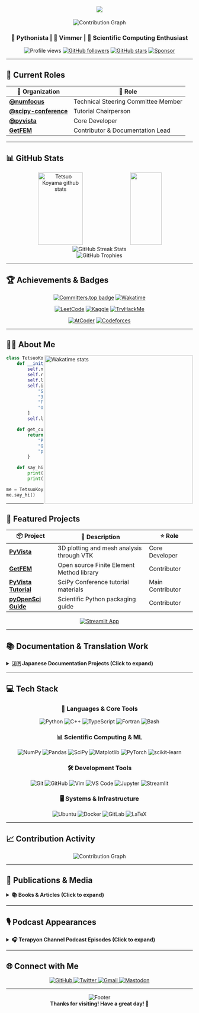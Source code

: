 <h1 align="center">
  <img src="https://readme-typing-svg.herokuapp.com/?font=Righteous&size=35&center=true&vCenter=true&width=500&height=70&duration=4000&lines=Hello+There!+👋;+I'm+Tetsuo+Koyama!;+Welcome+to+my+GitHub!;&color=F77B00">
</h1>

<div align="center">
  <img src="https://kusa-image.deno.dev/?user=tkoyama010" alt="Contribution Graph">
</div>

<h3 align="center">🐍 Pythonista | 📝 Vimmer | 🔬 Scientific Computing Enthusiast</h3>

<p align="center">
  <img src="https://komarev.com/ghpvc/?username=tkoyama010&color=blueviolet&style=flat-square" alt="Profile views">
  <a href="https://github.com/tkoyama010"><img src="https://img.shields.io/github/followers/tkoyama010?label=Followers&style=flat-square&color=blue" alt="GitHub followers"></a>
  <a href="https://github.com/tkoyama010/tkoyama010"><img src="https://img.shields.io/github/stars/tkoyama010/tkoyama010?style=flat-square&color=yellow" alt="GitHub stars"></a>
  <a href="https://github.com/sponsors/tkoyama010"><img src="https://img.shields.io/badge/Sponsor-💗-red?style=flat-square" alt="Sponsor"></a>
</p>

---

## 🎯 Current Roles

<div align="center">

| 🏢 Organization                                              | 👤 Role                             |
| ------------------------------------------------------------ | ----------------------------------- |
| **[@numfocus](https://github.com/numfocus)**                 | Technical Steering Committee Member |
| **[@scipy-conference](https://github.com/scipy-conference)** | Tutorial Chairperson                |
| **[@pyvista](https://github.com/pyvista)**                   | Core Developer                      |
| **[GetFEM](https://github.com/getfem-doc/getfem)**           | Contributor & Documentation Lead    |

</div>

---

## 📊 GitHub Stats

<div align="center">
  <img width="49%" height="195px" src="https://github-readme-stats.vercel.app/api?username=tkoyama010&show_icons=true&count_private=true&hide_border=true&title_color=F77B00&icon_color=F77B00&text_color=c9d1d9&bg_color=0d1117" alt="Tetsuo Koyama github stats" />
  <img width="41%" height="195px" src="https://github-readme-stats.vercel.app/api/top-langs/?username=tkoyama010&layout=compact&hide_border=true&title_color=F77B00&text_color=c9d1d9&bg_color=0d1117" />
</div>

<div align="center">
  <img src="https://github-readme-streak-stats.herokuapp.com/?user=tkoyama010&theme=dark&hide_border=true&stroke=F77B00&ring=F77B00&fire=F77B00&currStreakLabel=F77B00" alt="GitHub Streak Stats">
</div>

<div align="center">
  <img src="https://github-profile-trophy.vercel.app/?username=tkoyama010&theme=discord&no-frame=true&no-bg=true&column=7" alt="GitHub Trophies">
</div>

---

## 🏆 Achievements & Badges

<p align="center">
  <a href="https://user-badge.committers.top/japan_public/tkoyama010"><img src="https://user-badge.committers.top/japan_public/tkoyama010.svg" alt="Committers.top badge"></a>
  <a href="https://wakatime.com/@018c8661-c45f-4525-b855-c752f6c2370c"><img src="https://wakatime.com/badge/user/018c8661-c45f-4525-b855-c752f6c2370c.svg" alt="Wakatime"></a>
</p>

<p align="center">
  <a href="https://leetcode.com/tkoyama010/"><img src="https://img.shields.io/badge/dynamic/json?style=for-the-badge&labelColor=black&color=%23ffa116&label=LeetCode&query=solvedOverTotal&url=https%3A%2F%2Fleetcode-badge.vercel.app%2Fapi%2Fusers%2Ftkoyama010&logo=leetcode&logoColor=yellow" alt="LeetCode"></a>
  <a href="https://www.kaggle.com/tkoyama010"><img src="https://img.shields.io/badge/Kaggle-tkoyama010-20BEFF?logo=kaggle&logoColor=white&style=for-the-badge" alt="Kaggle"></a>
  <a href="https://tryhackme.com/r/p/tkoyama010"><img src="https://img.shields.io/badge/TryHackMe-tkoyama010-212C42?logo=tryhackme&logoColor=white&style=for-the-badge" alt="TryHackMe"></a>
</p>

<p align="center">
  <a href="https://atcoder.jp/users/tkoyama010"><img src="https://img.shields.io/endpoint?style=for-the-badge&url=https%3A%2F%2Fatcoder-badges.now.sh%2Fapi%2Fatcoder%2Fjson%2Ftkoyama010" alt="AtCoder"></a>
  <a href="https://codeforces.com/profile/tkoyama010"><img src="https://img.shields.io/endpoint?style=for-the-badge&url=https%3A%2F%2Fatcoder-badges.now.sh%2Fapi%2Fcodeforces%2Fjson%2Ftkoyama010" alt="Codeforces"></a>
</p>

---

## 👨‍💻 About Me

<img align="right" width="400" src="https://github-readme-stats.vercel.app/api/wakatime?username=tkoyama010&theme=dark&hide_border=true&bg_color=0d1117&title_color=F77B00&text_color=c9d1d9" alt="Wakatime stats">

```python
class TetsuoKoyama:
    def __init__(self):
        self.name = "Tetsuo Koyama"
        self.role = "AI Engineer"
        self.location = "Japan 🇯🇵"
        self.interests = [
            "Scientific Computing",
            "3D Visualization",
            "Finite Element Method",
            "Open Source Development"
        ]
        self.languages = ["Japanese", "English"]

    def get_current_projects(self):
        return {
            "PyVista": "3D plotting and mesh analysis",
            "GetFEM": "Finite Element Method library",
            "pyOpenSci": "Scientific Python packaging"
        }

    def say_hi(self):
        print("Thanks for visiting my profile! 🎉")
        print("Feel free to explore my projects and connect!")

me = TetsuoKoyama()
me.say_hi()
```

---

## 🚀 Featured Projects

<div align="center">

| 📦 Project                                                               | 📝 Description                            | ⭐ Role          |
| ------------------------------------------------------------------------ | ----------------------------------------- | ---------------- |
| [**PyVista**](https://github.com/pyvista/pyvista)                        | 3D plotting and mesh analysis through VTK | Core Developer   |
| [**GetFEM**](https://github.com/getfem-doc/getfem)                       | Open source Finite Element Method library | Contributor      |
| [**PyVista Tutorial**](https://github.com/pyvista/pyvista-tutorial)      | SciPy Conference tutorial materials       | Main Contributor |
| [**pyOpenSci Guide**](https://github.com/pyOpenSci/python-package-guide) | Scientific Python packaging guide         | Contributor      |

</div>

<p align="center">
  <a href="https://tkoyama010.streamlit.app/">
    <img alt="Streamlit App" src="https://img.shields.io/badge/Streamlit-App-FF4B4B?style=for-the-badge&logo=streamlit&logoColor=white" />
  </a>
</p>

---

## 📚 Documentation & Translation Work

<details>
<summary><b>🇯🇵 Japanese Documentation Projects (Click to expand)</b></summary>

I'm passionate about making technical documentation accessible to Japanese speakers:

- 📘 [PyVista日本語ドキュメント](https://pyvista.github.io/pyvista-docs-dev-ja/)
- 📗 [GetFEM日本語ドキュメント](https://getfem.readthedocs.io/ja/latest/)
- 📙 [Mayavi日本語ドキュメント](https://mayavi-ja.readthedocs.io/ja/latest/)
- 📕 [tvtk日本語ドキュメント](https://tvtk.readthedocs.io/ja/latest)

</details>

---

## 💻 Tech Stack

<div align="center">

### 🔧 Languages & Core Tools

<p>
  <img src="https://img.shields.io/badge/Python-3776AB?style=for-the-badge&logo=python&logoColor=white" alt="Python">
  <img src="https://img.shields.io/badge/C%2B%2B-00599C?style=for-the-badge&logo=c%2B%2B&logoColor=white" alt="C++">
  <img src="https://img.shields.io/badge/TypeScript-007ACC?style=for-the-badge&logo=typescript&logoColor=white" alt="TypeScript">
  <img src="https://img.shields.io/badge/Fortran-734F96?style=for-the-badge&logo=fortran&logoColor=white" alt="Fortran">
  <img src="https://img.shields.io/badge/Bash-4EAA25?style=for-the-badge&logo=gnu-bash&logoColor=white" alt="Bash">
</p>

### 📊 Scientific Computing & ML

<p>
  <img src="https://img.shields.io/badge/NumPy-013243?style=for-the-badge&logo=numpy&logoColor=white" alt="NumPy">
  <img src="https://img.shields.io/badge/Pandas-150458?style=for-the-badge&logo=pandas&logoColor=white" alt="Pandas">
  <img src="https://img.shields.io/badge/SciPy-8CAAE6?style=for-the-badge&logo=scipy&logoColor=white" alt="SciPy">
  <img src="https://img.shields.io/badge/Matplotlib-11557c?style=for-the-badge&logo=plotly&logoColor=white" alt="Matplotlib">
  <img src="https://img.shields.io/badge/PyTorch-EE4C2C?style=for-the-badge&logo=pytorch&logoColor=white" alt="PyTorch">
  <img src="https://img.shields.io/badge/scikit--learn-F7931E?style=for-the-badge&logo=scikit-learn&logoColor=white" alt="scikit-learn">
</p>

### 🛠️ Development Tools

<p>
  <img src="https://img.shields.io/badge/Git-F05032?style=for-the-badge&logo=git&logoColor=white" alt="Git">
  <img src="https://img.shields.io/badge/GitHub-181717?style=for-the-badge&logo=github&logoColor=white" alt="GitHub">
  <img src="https://img.shields.io/badge/Vim-019733?style=for-the-badge&logo=vim&logoColor=white" alt="Vim">
  <img src="https://img.shields.io/badge/VS_Code-007ACC?style=for-the-badge&logo=visual-studio-code&logoColor=white" alt="VS Code">
  <img src="https://img.shields.io/badge/Jupyter-F37626?style=for-the-badge&logo=jupyter&logoColor=white" alt="Jupyter">
  <img src="https://img.shields.io/badge/Streamlit-FF4B4B?style=for-the-badge&logo=streamlit&logoColor=white" alt="Streamlit">
</p>

### 🖥️ Systems & Infrastructure

<p>
  <img src="https://img.shields.io/badge/Ubuntu-E95420?style=for-the-badge&logo=ubuntu&logoColor=white" alt="Ubuntu">
  <img src="https://img.shields.io/badge/Docker-2496ED?style=for-the-badge&logo=docker&logoColor=white" alt="Docker">
  <img src="https://img.shields.io/badge/GitLab-FCA121?style=for-the-badge&logo=gitlab&logoColor=white" alt="GitLab">
  <img src="https://img.shields.io/badge/LaTeX-008080?style=for-the-badge&logo=latex&logoColor=white" alt="LaTeX">
</p>

</div>

---

## 📈 Contribution Activity

<div align="center">
  <img src="https://github-readme-activity-graph.vercel.app/graph?username=tkoyama010&theme=react-dark&hide_border=true&area=true&custom_title=Contribution%20Graph" alt="Contribution Graph">
</div>

---

## 📖 Publications & Media

<details>
<summary><b>📚 Books & Articles (Click to expand)</b></summary>

### 📰 Conference Reports

- [SciPy 2024 カンファレンスレポート](https://gihyo.jp/article/2024/08/scipy2024)
- [SciPy 2023 カンファレンスレポート](https://gihyo.jp/article/2023/08/scipy2023)
- [SciPy 2022 カンファレンスレポート](https://gihyo.jp/article/2022/09/scipy2022)

### 📗 Books

- [Pythonによる有限要素法 実装ノート](https://www.amazon.co.jp/dp/B09SPMYZN4)

### 🎤 Featured Talk

- [注目セッション「Introduction to FEM Analysis with Python」― PyConJP 2019](https://gihyo.jp/news/report/01/pyconjp2019/0001#sec6)

### 📚 Academic Publications

- [Google Scholar Profile](https://scholar.google.co.jp/citations?user=GJ0Mv00AAAAJ)

</details>

---

## 🎙️ Podcast Appearances

<details>
<summary><b>🎧 Terapyon Channel Podcast Episodes (Click to expand)</b></summary>

- [#97 SciPy con 2024参加の話をじっくりと聞く](https://podcast.terapyon.net/episodes/0106.html)
- [#82 OSSを仕事にをキーワードにHugging Faceや周辺のPython UIフレームワークについて語る](https://podcast.terapyon.net/episodes/0091.html)
- [#79 SciPy con参加とOSSプロジェクトの話](https://podcast.terapyon.net/episodes/0088.html)
- [#63 SciPy con参加と PyVistaの話を深く聞く](https://podcast.terapyon.net/episodes/0072.html)

</details>

---

## 🌐 Connect with Me

<div align="center">

  <a href="https://github.com/tkoyama010">
    <img src="https://img.shields.io/badge/GitHub-100000?style=for-the-badge&logo=github&logoColor=white" alt="GitHub">
  </a>
  <a href="https://twitter.com/tkoyama010">
    <img src="https://img.shields.io/badge/Twitter-1DA1F2?style=for-the-badge&logo=twitter&logoColor=white" alt="Twitter">
  </a>
  <a href="mailto:tkoyama010@gmail.com">
    <img src="https://img.shields.io/badge/Gmail-D14836?style=for-the-badge&logo=gmail&logoColor=white" alt="Gmail">
  </a>
  <a rel="me" href="https://mstdn.jp/@tkoyama010">
    <img src="https://img.shields.io/badge/Mastodon-6364FF?style=for-the-badge&logo=mastodon&logoColor=white" alt="Mastodon">
  </a>

</div>

---

<div align="center">
  <img src="https://capsule-render.vercel.app/api?type=waving&color=gradient&height=100&section=footer" alt="Footer">
</div>

<div align="center">
  <b>Thanks for visiting! Have a great day! 🌟</b>
</div>
